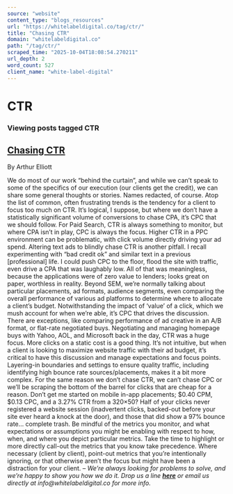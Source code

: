 ```yaml
---
source: "website"
content_type: "blogs_resources"
url: "https://whitelabeldigital.co/tag/ctr/"
title: "Chasing CTR"
domain: "whitelabeldigital.co"
path: "/tag/ctr/"
scraped_time: "2025-10-04T18:08:54.270211"
url_depth: 2
word_count: 527
client_name: "white-label-digital"
---
```


# CTR

### Viewing posts tagged CTR

## [Chasing CTR](https://whitelabeldigital.co/chasing-ctr/)

By Arthur Elliott

We do most of our work “behind the curtain”, and while we can’t speak to some of the specifics of our execution (our clients get the credit), we can share some general thoughts or stories. Names redacted, of course. Atop the list of common, often frustrating trends is the tendency for a client to focus too much on CTR. It’s logical, I suppose, but where we don’t have a statistically significant volume of conversions to chase CPA, it’s CPC that we should follow. For Paid Search, CTR is always something to monitor, but where CPA isn’t in play, CPC is always the focus. Higher CTR in a PPC environment can be problematic, with click volume directly driving your ad spend. Altering text ads to blindly chase CTR is another pitfall. I recall experimenting with “bad credit ok” and similar text in a previous [professional] life. I could push CPC to the floor, flood the site with traffic, even drive a CPA that was laughably low. All of that was meaningless, because the applications were of zero value to lenders; looks great on paper, worthless in reality. Beyond SEM, we’re normally talking about particular placements, ad formats, audience segments, even comparing the overall performance of various ad platforms to determine where to allocate a client’s budget. Notwithstanding the impact of ‘value’ of a click, which we mush account for when we’re able, it’s CPC that drives the discussion. There are exceptions, like comparing performance of ad creative in an A/B format, or flat-rate negotiated buys. Negotiating and managing homepage buys with Yahoo, AOL, and Microsoft back in the day, CTR was a huge focus. More clicks on a static cost is a good thing. It’s not intuitive, but when a client is looking to maximize website traffic with their ad budget, it’s critical to have this discussion and manage expectations and focus points. Layering-in boundaries and settings to ensure quality traffic, including identifying high bounce rate sources/placements, makes it a bit more complex. For the same reason we don’t chase CTR, we can’t chase CPC or we’ll be scraping the bottom of the barrel for clicks that are cheap for a reason. Don’t get me started on mobile in-app placements; $0.40 CPM, $0.13 CPC, and a 3.27% CTR from a 320×50? Half of your clicks never registered a website session (inadvertent clicks, backed-out before your site ever heard a knock at the door), and those that did show a 97% bounce rate… complete trash. Be mindful of the metrics you monitor, and what expectations or assumptions you might be enabling with respect to how, when, and where you depict particular metrics. Take the time to highlight or more directly call-out the metrics that you know take precedence. Where necessary (client by client), point-out metrics that you’re intentionally ignoring, or that otherwise aren’t the focus but might have been a distraction for your client. – _We’re always looking for problems to solve, and we’re happy to show you how we do it. Drop us a line [**here**](https://whitelabeldigital.co/contact/) or email us directly at _info@whitelabeldigital.co_ for more info._